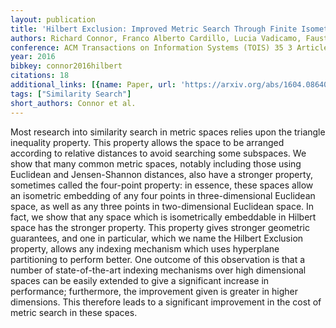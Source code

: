 ```yaml
---
layout: publication
title: 'Hilbert Exclusion: Improved Metric Search Through Finite Isometric Embeddings'
authors: Richard Connor, Franco Alberto Cardillo, Lucia Vadicamo, Fausto Rabitti
conference: ACM Transactions on Information Systems (TOIS) 35 3 Article 17 (2016)
year: 2016
bibkey: connor2016hilbert
citations: 18
additional_links: [{name: Paper, url: 'https://arxiv.org/abs/1604.08640'}]
tags: ["Similarity Search"]
short_authors: Connor et al.
---
```

Most research into similarity search in metric spaces relies upon the
triangle inequality property. This property allows the space to be arranged
according to relative distances to avoid searching some subspaces. We show that
many common metric spaces, notably including those using Euclidean and
Jensen-Shannon distances, also have a stronger property, sometimes called the
four-point property: in essence, these spaces allow an isometric embedding of
any four points in three-dimensional Euclidean space, as well as any three
points in two-dimensional Euclidean space. In fact, we show that any space
which is isometrically embeddable in Hilbert space has the stronger property.
This property gives stronger geometric guarantees, and one in particular, which
we name the Hilbert Exclusion property, allows any indexing mechanism which
uses hyperplane partitioning to perform better. One outcome of this observation
is that a number of state-of-the-art indexing mechanisms over high dimensional
spaces can be easily extended to give a significant increase in performance;
furthermore, the improvement given is greater in higher dimensions. This
therefore leads to a significant improvement in the cost of metric search in
these spaces.